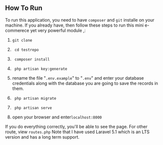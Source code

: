 
## How To Run 


To run this application, you need to have <code>composer</code> and <code>git</code> installe on your machine. If you already have, then follow these steps to run this mini e-commerece yet very powerful module ,: 
 
 1) <code>git clone </code>
 
 2) <code> cd testrepo </code> 
 
 3) <code> composer install </code> 
 
 4) <code> php artisan key:generate</code> 
 
 5) rename the file "<code>.env.example</code>" to "<code>.env</code>" and enter your database credentials along with the database you are going to save the records in them. 
 
 6) <code> php artisan migrate</code> 
 
 7) <code> php artisan serve</code> 
 
 8) open your browser and enter<code>localhost:8000</code>

 If you do everything correctly, you'll be able to see the page. For other route, view <code>routes.php</code>
Note that I have used Laravel 5.1 which is an LTS version and has a long term support.  
